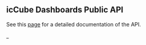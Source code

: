 ## icCube Dashboards Public API

See this [page](./doc/Overview.md) for a detailed documentation of the API.

_
